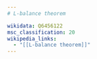 ```yaml
---
# L-balance theorem

wikidata: Q6456122
msc_classification: 20
wikipedia_links:
  - "[[L-balance theorem]]"
---
```

